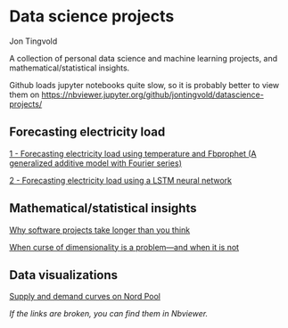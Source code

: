 # Data science projects
Jon Tingvold

A collection of personal data science and machine learning projects, and mathematical/statistical insights.

Github loads jupyter notebooks quite slow, so it is probably better to view them on https://nbviewer.jupyter.org/github/jontingvold/datascience-projects/

Forecasting electricity load
----------------------------

[1 - Forecasting electricity load using temperature and Fbprophet (A generalized additive model with Fourier series)](https://nbviewer.jupyter.org/github/jontingvold/datascience-projects/blob/master/Forecasting%20electricity%20load/1%20-%20Forecasting%20electricity%20load%20using%20temperature%20and%20Fbprophet%20%28Fourier%20and%20GAN%20model%29.ipynb)

[2 - Forecasting electricity load using a LSTM neural network](https://nbviewer.jupyter.org/github/jontingvold/datascience-projects/blob/master/Forecasting%20electricity%20load/2%20-%20Forecasting%20electricity%20load%20using%20a%20LSTM%20neural%20network.ipynb)

Mathematical/statistical insights
---------------------------------

[Why software projects take longer than you think](https://nbviewer.jupyter.org/github/jontingvold/datascience-projects/blob/master/Insights%20-%20Why%20software%20projects%20take%20longer%20than%20you%20think/Why%20software%20projects%20take%20longer%20than%20you%20think.ipynb)

[When curse of dimensionality is a problem—and when it is not](https://nbviewer.jupyter.org/github/jontingvold/datascience-projects/blob/master/Insights%20-%20When%20curse%20of%20dimensionality%20is%20a%20problem—and%20when%20it%20is%20not/Insights%20-%20When%20curse%20of%20dimensionality%20is%20a%20problem—and%20when%20it%20is%20not.ipynb)

Data visualizations
-------------------

[Supply and demand curves on Nord Pool](https://github.com/jontingvold/datascience-projects/blob/master/Supply%20and%20demand%20curves%20on%20Nord%20Pool/README.md)

*If the links are broken, you can find them in Nbviewer.*